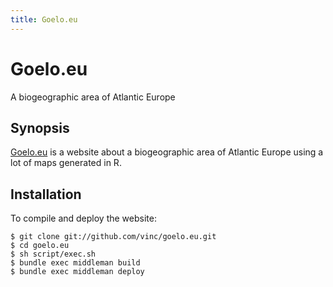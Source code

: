 ```yaml
---
title: Goelo.eu
---
```


Goelo.eu
========

A biogeographic area of Atlantic Europe


Synopsis
--------

[Goelo.eu](https://goelo.eu) is a website about a biogeographic area
of Atlantic Europe using a lot of maps generated in R.


Installation
------------

To compile and deploy the website:

    $ git clone git://github.com/vinc/goelo.eu.git
    $ cd goelo.eu
    $ sh script/exec.sh
    $ bundle exec middleman build
    $ bundle exec middleman deploy
